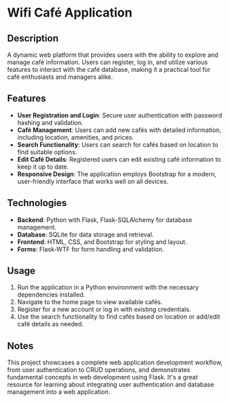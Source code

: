 # Wifi Café Application

## Description
A dynamic web platform that provides users with the ability to explore and manage café information. Users can register, log in, and utilize various features to interact with the café database, making it a practical tool for café enthusiasts and managers alike.

## Features
- **User Registration and Login**: Secure user authentication with password hashing and validation.
- **Café Management**: Users can add new cafés with detailed information, including location, amenities, and prices.
- **Search Functionality**: Users can search for cafés based on location to find suitable options.
- **Edit Café Details**: Registered users can edit existing café information to keep it up to date.
- **Responsive Design**: The application employs Bootstrap for a modern, user-friendly interface that works well on all devices.

## Technologies
- **Backend**: Python with Flask, Flask-SQLAlchemy for database management.
- **Database**: SQLite for data storage and retrieval.
- **Frontend**: HTML, CSS, and Bootstrap for styling and layout.
- **Forms**: Flask-WTF for form handling and validation.

## Usage
1. Run the application in a Python environment with the necessary dependencies installed.
2. Navigate to the home page to view available cafés.
3. Register for a new account or log in with existing credentials.
4. Use the search functionality to find cafés based on location or add/edit café details as needed.

## Notes
This project showcases a complete web application development workflow, from user authentication to CRUD operations, and demonstrates fundamental concepts in web development using Flask. It's a great resource for learning about integrating user authentication and database management into a web application.
